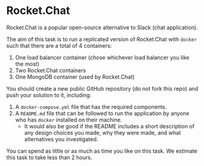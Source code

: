 # Rocket.Chat

Rocket.Chat is a popular open-source alternative to Slack (chat application).

The aim of this task is to run a replicated version of Rocket.Chat with `docker` such that there are a total of 4 containers:
1. One load balancer container (chose whichever load balancer you like the most)
2. Two Rocket.Chat containers
3. One MongoDB container (used by Rocket.Chat)

You should create a new public GitHub repository (do not fork this repo) and push your solution to it, including:
1. A `docker-compose.yml` file that has the required components.
2. A `README.md` file that can be followed to run the application by anyone who has `docker` installed on their machine.
    - It would also be good if the README includes a short description of any design choices you made, why they were made, and what alternatives you investigated.

You can spend as little or as much as time you like on this task. We estimate this task to take less than 2 hours.
